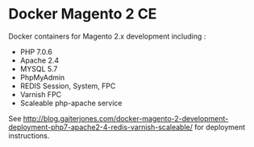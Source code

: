 # Docker Magento 2 CE

Docker containers for Magento 2.x development including :

  - PHP 7.0.6
  - Apache 2.4
  - MYSQL 5.7
  - PhpMyAdmin
  - REDIS Session, System, FPC
  - Varnish FPC
  - Scaleable php-apache service

See http://blog.gaiterjones.com/docker-magento-2-development-deployment-php7-apache2-4-redis-varnish-scaleable/ for deployment instructions.


 



